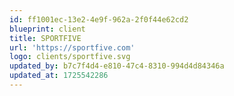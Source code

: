 ```yaml
---
id: ff1001ec-13e2-4e9f-962a-2f0f44e62cd2
blueprint: client
title: SPORTFIVE
url: 'https://sportfive.com'
logo: clients/sportfive.svg
updated_by: b7c7f4d4-e810-47c4-8310-994d4d84346a
updated_at: 1725542286
---
```

